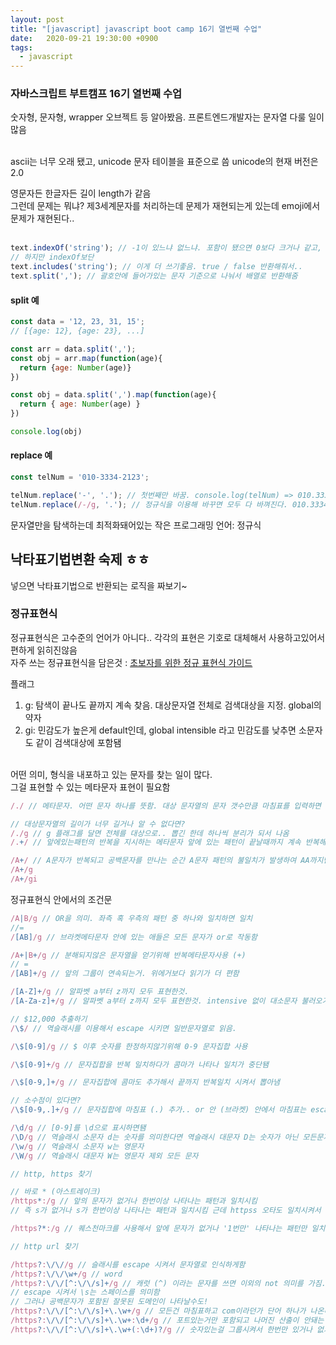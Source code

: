 ```yaml
---
layout: post
title: "[javascript] javascript boot camp 16기 열번째 수업"
date:   2020-09-21 19:30:00 +0900
tags:
  - javascript
---
```


### 자바스크립트 부트캠프 16기 열번째 수업

숫자형, 문자형, wrapper 오브젝트 등 알아봤음.
프론트엔드개발자는 문자열 다룰 일이 많음<br><br>

ascii는 너무 오래 됐고, unicode 문자 테이블을 표준으로 씀
unicode의 현재 버전은 2.0<br>

영문자든 한글자든 길이 length가 같음<br>
그런데 문제는 뭐냐? 제3세계문자를 처리하는데 문제가 재현되는게 있는데 emoji에서 문제가 재현된다..<br>
<br>

```javascript
text.indexOf('string'); // -1이 있느냐 없느냐. 포함이 됐으면 0보다 크거나 같고, 포함이 안됐으면 -1 을 반환함
// 하지만 indexOf보단
text.includes('string'); // 이게 더 쓰기좋음. true / false 반환해줘서..
text.split(','); // 괄호안에 들어가있는 문자 기준으로 나눠서 배열로 반환해줌 
```

#### split 예

```javascript
const data = '12, 23, 31, 15';
// [{age: 12}, {age: 23}, ...]

const arr = data.split(',');
const obj = arr.map(function(age){
  return {age: Number(age)}
})

const obj = data.split(',').map(function(age){
  return { age: Number(age) }
})

console.log(obj)
```

#### replace 예

```javascript
const telNum = '010-3334-2123';

telNum.replace('-', '.'); // 첫번째만 바꿈. console.log(telNum) => 010.3334-2123;
telNum.replace(/-/g, '.'); // 정규식을 이용해 바꾸면 모두 다 바껴진다. 010.3334.2123
```

문자열만을 탐색하는데 최적화돼어있는 작은 프로그래밍 언어: 정규식 <br>

## 낙타표기법변환 숙제 ㅎㅎ

넣으면 낙타표기법으로 반환되는 로직을 짜보기~

### 정규표현식

정규표현식은 고수준의 언어가 아니다.. 각각의 표현은 기호로 대체해서 사용하고있어서 편하게 읽히진않음 <br>
자주 쓰는 정규표현식을 담은것 : [초보자를 위한 정규 표현식 가이드](https://www.slideshare.net/ibare/ss-39274621)

플래그 <br>
1. g: 탐색이 끝나도 끝까지 계속 찾음. 대상문자열 전체로 검색대상을 지정. global의 약자 
2. gi: 민감도가 높은게 default인데, global intensible 라고 민감도를 낮추면 소문자도 같이 검색대상에 포함됌
<br>
어떤 의미, 형식을 내포하고 있는 문자를 찾는 일이 많다. <br>
그걸 표현할 수 있는 메타문자 표현이 필요함<br>

```javascript
/./ // 메타문자. 어떤 문자 하나를 뜻함. 대상 문자열의 문자 갯수만큼 마침표를 입력하면 다 매칭이 됌~

// 대상문자열의 길이가 너무 길거나 알 수 없다면?
/./g // g 플래그를 달면 전체를 대상으로.. 뽑긴 한데 하나씩 분리가 되서 나옴
/.+/ // 앞에있는패턴의 반복을 지시하는 메타문자 앞에 있는 패턴이 끝날때까지 계속 반복해서 끝나는 지점까지 뽑혀나옴.

/A+/ // A문자가 반복되고 공백문자를 만나는 순간 A문자 패턴의 불일치가 발생하여 AA까지만 일치됨
/A+/g
/A+/gi
```

정규표현식 안에서의 조건문

```javascript
/A|B/g // OR을 의미. 좌측 혹 우측의 패턴 중 하나와 일치하면 일치
//=
/[AB]/g // 브라켓메타문자 안에 있는 애들은 모든 문자가 or로 작동함

/A+|B+/g // 분해되지않은 문자열을 얻기위해 반복메타문자사용 (+)
// =
/[AB]+/g // 앞의 그룹이 연속되는거. 위에거보다 읽기가 더 편함

/[A-Z]+/g // 알파벳 a부터 z까지 모두 표현한것.
/[A-Za-z]+/g // 알파벳 a부터 z까지 모두 표현한것. intensive 없이 대소문자 불러오기
```

```javascript
// $12,000 추출하기
/\$/ // 역슬래시를 이용해서 escape 시키면 일반문자열로 읽음.

/\$[0-9]/g // $ 이후 숫자를 한정하지않기위해 0-9 문자집합 사용

/\$[0-9]+/g // 문자집합을 반복 일치하다가 콤마가 나타나 일치가 중단됌

/\$[0-9,]+/g // 문자집합에 콤마도 추가해서 끝까지 반복일치 시켜서 뽑아냄

// 소수점이 있다면?
/\$[0-9,.]+/g // 문자집합에 마침표 (.) 추가.. or 안 (브라켓) 안에서 마침표는 escape 시키지않고도 인식함

/\d/g // [0-9]를 \d으로 표시하면됌
/\D/g // 역슬래시 소문자 d는 숫자를 의미한다면 역슬래시 대문자 D는 숫자가 아닌 모든문자를 의미.
/\w/g // 역슬래시 소문자 w는 영문자 
/\W/g // 역슬래시 대문자 W는 영문자 제외 모든 문자 
```

```javascript
// http, https 찾기

// 바로 * (아스트레이크)
/https*:/g // 앞의 문자가 없거나 한번이상 나타나는 패턴과 일치시킴
// 즉 s가 없거나 s가 한번이상 나타나는 패턴과 일치시킴 근데 httpss 오타도 일치시켜서 버그~

/https?*:/g // 퀘스천마크를 사용해서 앞에 문자가 없거나 '1번만' 나타나는 패턴만 일치시킴.
```

```javascript
// http url 찾기

/https?:\/\//g // 슬래시를 escape 시켜서 문자열로 인식하게함 
/https?:\/\/\w+/g // word
/https?:\/\/[^:\/\/s]+/g // 캐럿 (^) 이라는 문자를 쓰면 이외의 not 의미를 가짐. ^ 하고 : 콜론 뒤에 있는것들을 제외하고 나머지 싹다~
// escape 시켜서 \s는 스페이스를 의미함
// 그러나 공백문자가 포함된 잘못된 도메인이 나타날수도! 
/https?:\/\/[^:\/\/s]+\.\w+/g // 모든건 마침표하고 com이라던가 단어 하나가 나온다.
/https?:\/\/[^:\/\/s]+\.\w+:\d+/g // 포트있는거만 포함되고 나머진 산출이 안돼는 문제 등장
/https?:\/\/[^:\/\/s]+\.\w+(:\d+)?/g // 숫자있는걸 그룹시켜서 한번만 있거나 없거나 하는 식으로 뽑아냄.
```



